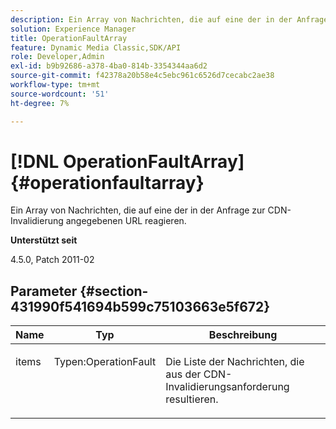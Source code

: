 ```yaml
---
description: Ein Array von Nachrichten, die auf eine der in der Anfrage zur CDN-Invalidierung angegebenen URL reagieren.
solution: Experience Manager
title: OperationFaultArray
feature: Dynamic Media Classic,SDK/API
role: Developer,Admin
exl-id: b9b92686-a378-4ba0-814b-3354344aa6d2
source-git-commit: f42378a20b58e4c5ebc961c6526d7cecabc2ae38
workflow-type: tm+mt
source-wordcount: '51'
ht-degree: 7%

---
```


# [!DNL OperationFaultArray]{#operationfaultarray}

Ein Array von Nachrichten, die auf eine der in der Anfrage zur CDN-Invalidierung angegebenen URL reagieren.

**Unterstützt seit**

4.5.0, Patch 2011-02

## Parameter {#section-431990f541694b599c75103663e5f672}

<table id="table_C8AEAC1759E144499557ECEBDAF740B9"> 
 <thead> 
  <tr> 
   <th class="entry"> <b> Name</b> </th> 
   <th class="entry"> <b> Typ</b> </th> 
   <th class="entry"> <b> Beschreibung</b> </th> 
  </tr> 
 </thead>
 <tbody> 
  <tr valign="top"> 
   <td> <p> <span class="codeph"> <span class="varname"> items</span> </span> </p> </td> 
   <td> <p> <span class="codeph"> Typen:OperationFault</span> </p> </td> 
   <td> <p> Die Liste der Nachrichten, die aus der CDN-Invalidierungsanforderung resultieren. </p> </td> 
  </tr> 
 </tbody> 
</table>
